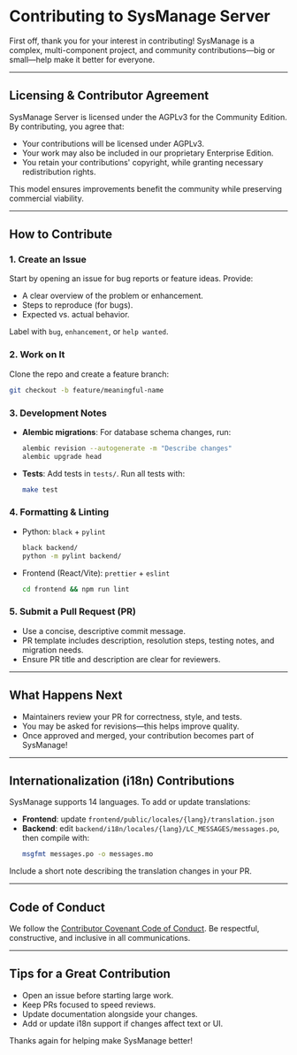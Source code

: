 # Contributing to SysManage Server

First off, thank you for your interest in contributing! SysManage is a complex, multi-component project, and community contributions—big or small—help make it better for everyone.

---

##  Licensing & Contributor Agreement

SysManage Server is licensed under the AGPLv3 for the Community Edition. By contributing, you agree that:
- Your contributions will be licensed under AGPLv3.
- Your work may also be included in our proprietary Enterprise Edition.
- You retain your contributions' copyright, while granting necessary redistribution rights.

This model ensures improvements benefit the community while preserving commercial viability.

---

## How to Contribute

### 1. Create an Issue
Start by opening an issue for bug reports or feature ideas. Provide:
- A clear overview of the problem or enhancement.
- Steps to reproduce (for bugs).
- Expected vs. actual behavior.

Label with `bug`, `enhancement`, or `help wanted`.

### 2. Work on It
Clone the repo and create a feature branch:
```bash
git checkout -b feature/meaningful-name
```

### 3. Development Notes
- **Alembic migrations**: For database schema changes, run:
  ```bash
  alembic revision --autogenerate -m "Describe changes"
  alembic upgrade head
  ```
- **Tests**: Add tests in `tests/`. Run all tests with:
  ```bash
  make test
  ```

### 4. Formatting & Linting
- Python: `black` + `pylint`
  ```bash
  black backend/
  python -m pylint backend/
  ```
- Frontend (React/Vite): `prettier` + `eslint`
  ```bash
  cd frontend && npm run lint
  ```

### 5. Submit a Pull Request (PR)
- Use a concise, descriptive commit message.
- PR template includes description, resolution steps, testing notes, and migration needs.
- Ensure PR title and description are clear for reviewers.

---

## What Happens Next

- Maintainers review your PR for correctness, style, and tests.
- You may be asked for revisions—this helps improve quality.
- Once approved and merged, your contribution becomes part of SysManage!

---

## Internationalization (i18n) Contributions

SysManage supports 14 languages. To add or update translations:

- **Frontend**: update `frontend/public/locales/{lang}/translation.json`
- **Backend**: edit `backend/i18n/locales/{lang}/LC_MESSAGES/messages.po`, then compile with:
  ```bash
  msgfmt messages.po -o messages.mo
  ```

Include a short note describing the translation changes in your PR.

---

## Code of Conduct

We follow the [Contributor Covenant Code of Conduct](https://www.contributor-covenant.org/). Be respectful, constructive, and inclusive in all communications.

---

## Tips for a Great Contribution

- Open an issue before starting large work.
- Keep PRs focused to speed reviews.
- Update documentation alongside your changes.
- Add or update i18n support if changes affect text or UI.

Thanks again for helping make SysManage better!

